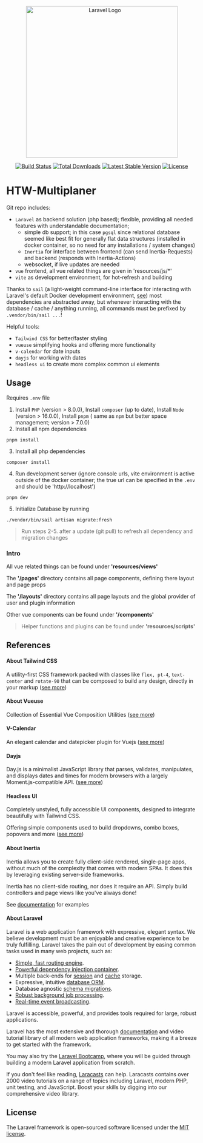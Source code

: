 <p align="center"><a href="https://laravel.com" target="_blank"><img src="https://raw.githubusercontent.com/laravel/art/master/logo-lockup/5%20SVG/2%20CMYK/1%20Full%20Color/laravel-logolockup-cmyk-red.svg" width="400" alt="Laravel Logo"></a></p>

<p align="center">
<a href="https://travis-ci.org/laravel/framework"><img src="https://travis-ci.org/laravel/framework.svg" alt="Build Status"></a>
<a href="https://packagist.org/packages/laravel/framework"><img src="https://img.shields.io/packagist/dt/laravel/framework" alt="Total Downloads"></a>
<a href="https://packagist.org/packages/laravel/framework"><img src="https://img.shields.io/packagist/v/laravel/framework" alt="Latest Stable Version"></a>
<a href="https://packagist.org/packages/laravel/framework"><img src="https://img.shields.io/packagist/l/laravel/framework" alt="License"></a>
</p>

# HTW-Multiplaner

Git repo includes:

- `Laravel` as backend solution (php based); flexible, providing all needed features with understandable documentation;
    - simple db support; in this case `pgsql` since relational database seemed like best fit for generally flat data
      structures (installed in docker container, so no need for any installations / system changes)
    - `Inertia` for interface between frontend (can send Inertia-Requests) and backend (responds with Inertia-Actions)
    - websocket, if live updates are needed
- `vue` frontend, all vue related things are given in 'resources/js/*'
- `vite` as development environment, for hot-refresh and building

Thanks to `sail` (a light-weight command-line interface for interacting with Laravel's default Docker development
environment, [see](https://laravel.com/docs/9.x/sail)) most dependencies are abstracted away, but whenever interacting
with the database / cache / anything running, all commands must be prefixed by `.vendor/bin/sail ...`!

Helpful tools:

- `Tailwind CSS` for better/faster styling
- `vueuse` simplifying hooks and offering more functionality
- `v-calendar` for date inputs
- `dayjs` for working with dates
- `headless ui` to create more complex common ui elements

## Usage

Requires `.env` file

1. Install `PHP` (version > 8.0.0), Install `composer` (up to date), Install `Node` (version > 16.0.0), Install `pnpm` (
   same as `npm` but better space management; version > 7.0.0)
2. Install all npm dependencies

```
pnpm install
```

3. Install all php dependencies

``` 
composer install
```

4. Run development server (ignore console urls, vite environment is active outside of the docker container; the true url
   can be specified in the `.env` and should be 'http://localhost')

```
pnpm dev
```

5. Initialize Database by running

```
./vendor/bin/sail artisan migrate:fresh
```

> Run steps 2-5. after a update (git pull) to refresh all dependency and migration changes

### Intro

All vue related things can be found under **'resources/views'**

The **'/pages'** directory contains all page components, defining there layout and page props

The **'/layouts'** directory contains all page layouts and the global provider of user and plugin information

Other vue components can be found under **'/components'**


> Helper functions and plugins can be found under **'resources/scripts'**

## References

#### About Tailwind CSS

A utility-first CSS framework packed with classes like `flex, pt-4`, `text-center` and `rotate-90` that can be composed
to build any design, directly in your markup
([see more](https://tailwindcss.com/))

#### About Vueuse

Collection of Essential Vue Composition Utilities ([see more](https://vueuse.org/))

#### V-Calendar

An elegant calendar and datepicker plugin for Vuejs ([see more](https://vcalendar.io/))

#### Dayjs

Day.js is a minimalist JavaScript library that parses, validates, manipulates, and displays dates and times for modern
browsers with a largely Moment.js-compatible API.
([see more](https://day.js.org/))

#### Headless UI

Completely unstyled, fully accessible UI components, designed to integrate beautifully with Tailwind CSS.

Offering simple components used to build dropdowns, combo boxes, popovers and more
([see more](https://headlessui.com/))

#### About Inertia

Inertia allows you to create fully client-side rendered, single-page apps, without much of the complexity that comes
with modern SPAs. It does this by leveraging existing server-side frameworks.

Inertia has no client-side routing, nor does it require an API. Simply build controllers and page views like you've
always done!

See [documentation](https://inertiajs.com/) for examples

#### About Laravel

Laravel is a web application framework with expressive, elegant syntax. We believe development must be an enjoyable and
creative experience to be truly fulfilling. Laravel takes the pain out of development by easing common tasks used in
many web projects, such as:

- [Simple, fast routing engine](https://laravel.com/docs/routing).
- [Powerful dependency injection container](https://laravel.com/docs/container).
- Multiple back-ends for [session](https://laravel.com/docs/session) and [cache](https://laravel.com/docs/cache)
  storage.
- Expressive, intuitive [database ORM](https://laravel.com/docs/eloquent).
- Database agnostic [schema migrations](https://laravel.com/docs/migrations).
- [Robust background job processing](https://laravel.com/docs/queues).
- [Real-time event broadcasting](https://laravel.com/docs/broadcasting).

Laravel is accessible, powerful, and provides tools required for large, robust applications.

Laravel has the most extensive and thorough [documentation](https://laravel.com/docs) and video tutorial library of all
modern web application frameworks, making it a breeze to get started with the framework.

You may also try the [Laravel Bootcamp](https://bootcamp.laravel.com), where you will be guided through building a
modern Laravel application from scratch.

If you don't feel like reading, [Laracasts](https://laracasts.com) can help. Laracasts contains over 2000 video
tutorials on a range of topics including Laravel, modern PHP, unit testing, and JavaScript. Boost your skills by digging
into our comprehensive video library.

## License

The Laravel framework is open-sourced software licensed under the [MIT license](https://opensource.org/licenses/MIT).
